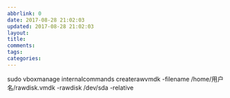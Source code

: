 ```yaml
---
abbrlink: 0
date: 2017-08-28 21:02:03
updated: 2017-08-28 21:02:03
layout:
title:
comments:
tags:
categories:
---
```


sudo vboxmanage internalcommands createrawvmdk -filename /home/用户名/rawdisk.vmdk -rawdisk /dev/sda -relative
